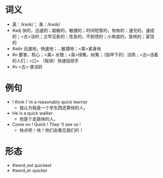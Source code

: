 # 词义
- 英：/kwɪk/； 美：/kwɪk/
- #adj 快的，迅速的；聪敏的，敏捷的；时间短暂的，匆匆的；速兑的，速成的；<古>活的；立竿见影的；性急的，不耐烦的；小角度的，急转的；富饶的
- #adv 迅速地，快速地；…敏捷地；<美>紧身地
- #n 要害，核心；<美> 水银；<英>绿篱，树篱；（指甲下的）活肉；<古>活着的人们；<口> （板球）快速投球手
- #v <古> 使活跃
# 例句
- I think I 'm a reasonably quick learner
	- 我认为我是一个学东西还算快的人。
- He is a quick walker .
	- 他是个走路快的人。
- Come on ! Quick ! They 'll see us !
	- 快点吧！快！他们会看见我们的！
# 形态
- #word_est quickest
- #word_er quicker

